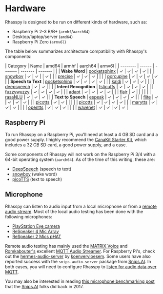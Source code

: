 # Hardware

Rhasspy is designed to be run on different kinds of hardware, such as:

* Raspberry Pi 2-3 B/B+ (`armhf`/`aarch64`)
* Desktop/laptop/server (`amd64`)
* Raspberry Pi Zero (`armv6l`)

The table below summarizes architecture compatibility with Rhasspy's components:

| Category               | Name                                           | amd64    | armhf    | aarch64  | armv6l   |
| --------               | ------                                         | -------  | -------  | -------  |          |
| **Wake Word**          | [pocketsphinx](wake-word.md#pocketsphinx)      | &#x2713; | &#x2713; | &#x2713; | &#x2713; |
|                        | [snowboy](wake-word.md#snowboy)                | &#x2713; | &#x2713; |          | &#x2713; |
|                        | [precise](wake-word.md#mycroft-precise)        | &#x2713; | &#x2713; | &#x2713; |          |
|                        | [porcupine](wake-word.md#porcupine)            | &#x2713; | &#x2713; | &#x2713; | &#x2713; |
| **Speech to Text**     | [pocketsphinx](speech-to-text.md#pocketsphinx) | &#x2713; | &#x2713; | &#x2713; | &#x2713; |
|                        | [kaldi](speech-to-text.md#kaldi)               | &#x2713; | &#x2713; | &#x2713; |          |
|                        | [deepspeech](speech-to-text.md#deepspeech)     | &#x2713; | &#x2713; |          |          |
| **Intent Recognition** | [fsticuffs](intent-recognition.md#fsticuffs)   | &#x2713; | &#x2713; | &#x2713; | &#x2713; |
|                        | [fuzzywuzzy](intent-recognition.md#fuzzywuzzy) | &#x2713; | &#x2713; | &#x2713; | &#x2713; |
|                        | [adapt](intent-recognition.md#mycroft-adapt)   | &#x2713; | &#x2713; | &#x2713; | &#x2713; |
|                        | [flair](intent-recognition.md#flair)           | &#x2713; |          |          |          |
|                        | [rasaNLU](intent-recognition.md#rasanlu)       | &#x2713; | &#x2713; | &#x2713; |          |
| **Text to Speech**     | [espeak](text-to-speech.md#espeak)             | &#x2713; | &#x2713; | &#x2713; | &#x2713; |
|                        | [flite](text-to-speech.md#flite)               | &#x2713; | &#x2713; | &#x2713; | &#x2713; |
|                        | [picotts](text-to-speech.md#picotts)           | &#x2713; | &#x2713; |          |          |
|                        | [picotts](text-to-speech.md#nanotts)           | &#x2713; | &#x2713; | &#x2713; | &#x2713; |
|                        | [marytts](text-to-speech.md#marytts)           | &#x2713; | &#x2713; | &#x2713; |          |
|                        | [opentts](text-to-speech.md#opentts)           | &#x2713; | &#x2713; | &#x2713; |          |
|                        | [wavenet](text-to-speech.md#google-wavenet)    | &#x2713; | &#x2713; | &#x2713; | &#x2713; |

## Raspberry Pi

To run Rhasspy on a Raspberry Pi, you'll need at least a 4 GB SD card and a good power supply. I highly recommend the [CanaKit Starter Kit](https://www.amazon.com/CanaKit-Raspberry-4GB-Starter-Kit/dp/B07V5JTMV9), which includes a 32 GB SD card, a good power supply, and a case.

Some components of Rhasspy will not work on the Raspberry Pi 3/4 with a 64-bit operating system (`aarch64`). As of the time of this writing, these are:

* [DeepSpeech](speech-to-text.md#deepspeech) (speech to text)
* [snowboy](wake-word.md#snowboy) (wake word)
* [picoTTS](text-to-speech.md#picotts) (text to speech)

## Microphone

Rhasspy can listen to audio input from a local microphone or from a [remote audio stream](audio-input.md#mqtthermes). Most of the local audio testing has been done with the following microphones:

* [PlayStation Eye camera](https://en.wikipedia.org/wiki/PlayStation_Eye)
* [ReSpeaker 4 Mic Array](https://respeaker.io/4_mic_array/)
* [ReSpeaker 2 Mics pHAT](https://respeaker.io/2_mic_array/)

Remote audio testing has mainly used the [MATRIX Voice](https://www.matrix.one/products/voice) and [Romkabouter's](https://github.com/Romkabouter) excellent [MQTT Audio Streamer](https://github.com/Romkabouter/Matrix-Voice-ESP32-MQTT-Audio-Streamer). For Raspberry Pi's, check out the [hermes-audio-server](https://pypi.org/project/hermes-audio-server) by [koenvervloesem](https://github.com/koenvervloesem). Some users have also reported success with the `snips-audio-server` package from [Snips.AI](https://snips.ai). In both cases, you will need to configure Rhasspy to [listen for audio data over MQTT](audio-input.md#mqtthermes).

You may also be interested in reading [this microphone benchmarking post](https://medium.com/snips-ai/benchmarking-microphone-arrays-respeaker-conexant-microsemi-acuedge-matrix-creator-minidsp-950de8876fda) that the [Snips.AI](http://snips.ai/) folks did back in 2017.
